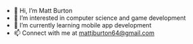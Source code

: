 - 👋 Hi, I’m Matt Burton
- 👀 I’m interested in computer science and game development
- 🌱 I’m currently learning mobile app development
- 📫 Connect with me at mattjburton64@gmail.com

<!---
mattBurton64/mattBurton64 is a ✨ special ✨ repository because its `README.md` (this file) appears on your GitHub profile.
You can click the Preview link to take a look at your changes.
--->
